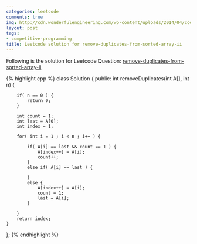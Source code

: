 ```yaml
---
categories: leetcode
comments: true
img: http://cdn.wonderfulengineering.com/wp-content/uploads/2014/04/code-wallpaper-6.png
layout: post
tags:
- competitive-programming
title: Leetcode solution for remove-duplicates-from-sorted-array-ii
---
```


Following is the solution for Leetcode Question: [remove-duplicates-from-sorted-array-ii](https://leetcode.com/problems/remove-duplicates-from-sorted-array-ii/)

{% highlight cpp %}
class Solution {
public:
    int removeDuplicates(int A[], int n) {
        
        if( n == 0 ) {
            return 0;
        }
        
        int count = 1;
        int last = A[0];
        int index = 1;
        
        for( int i = 1 ; i < n ; i++ ) {
            
            if( A[i] == last && count == 1 ) {
                A[index++] = A[i];
                count++;
            }
            else if( A[i] == last ) {
                
            }
            else {
                A[index++] = A[i];
                count = 1;
                last = A[i];
            }
            
        }
        return index;
    }
};
{% endhighlight %}
